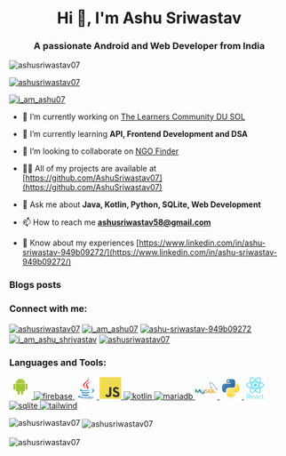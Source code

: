 <h1 align="center">Hi 👋, I'm Ashu Sriwastav</h1>
<h3 align="center">A passionate Android and Web Developer from India</h3>

<p align="left"> <img src="https://komarev.com/ghpvc/?username=ashusriwastav07&label=Profile%20views&color=0e75b6&style=flat" alt="ashusriwastav07" /> </p>

<p align="left"> <a href="https://github.com/ryo-ma/github-profile-trophy"><img src="https://github-profile-trophy.vercel.app/?username=ashusriwastav07" alt="ashusriwastav07" /></a> </p>

<p align="left"> <a href="https://twitter.com/i_am_ashu07" target="blank"><img src="https://img.shields.io/twitter/follow/i_am_ashu07?logo=twitter&style=for-the-badge" alt="i_am_ashu07" /></a> </p>

- 🔭 I’m currently working on [The Learners Community DU SOL](https://github.com/AshuSriwastav07/The-Learners-Community-DU-SOL)

- 🌱 I’m currently learning **API, Frontend Development and DSA**

- 👯 I’m looking to collaborate on [NGO Finder](https://github.com/AshuSriwastav07/FindNGO)

- 👨‍💻 All of my projects are available at [https://github.com/AshuSriwastav07](https://github.com/AshuSriwastav07)

- 💬 Ask me about **Java, Kotlin, Python, SQLite, Web Development**

- 📫 How to reach me **ashusriwastav58@gmail.com**

- 📄 Know about my experiences [https://www.linkedin.com/in/ashu-sriwastav-949b09272/](https://www.linkedin.com/in/ashu-sriwastav-949b09272/)

### Blogs posts
<!-- BLOG-POST-LIST:START -->
<!-- BLOG-POST-LIST:END -->

<h3 align="left">Connect with me:</h3>
<p align="left">
<a href="https://dev.to/ashusriwastav07" target="blank"><img align="center" src="https://raw.githubusercontent.com/rahuldkjain/github-profile-readme-generator/master/src/images/icons/Social/devto.svg" alt="ashusriwastav07" height="30" width="40" /></a>
<a href="https://twitter.com/i_am_ashu07" target="blank"><img align="center" src="https://raw.githubusercontent.com/rahuldkjain/github-profile-readme-generator/master/src/images/icons/Social/twitter.svg" alt="i_am_ashu07" height="30" width="40" /></a>
<a href="https://linkedin.com/in/ashu-sriwastav-949b09272" target="blank"><img align="center" src="https://raw.githubusercontent.com/rahuldkjain/github-profile-readme-generator/master/src/images/icons/Social/linked-in-alt.svg" alt="ashu-sriwastav-949b09272" height="30" width="40" /></a>
<a href="https://instagram.com/i_am_ashu_shrivastav" target="blank"><img align="center" src="https://raw.githubusercontent.com/rahuldkjain/github-profile-readme-generator/master/src/images/icons/Social/instagram.svg" alt="i_am_ashu_shrivastav" height="30" width="40" /></a>
<a href="https://www.leetcode.com/ashusriwastav07" target="blank"><img align="center" src="https://raw.githubusercontent.com/rahuldkjain/github-profile-readme-generator/master/src/images/icons/Social/leet-code.svg" alt="ashusriwastav07" height="30" width="40" /></a>
</p>

<h3 align="left">Languages and Tools:</h3>
<p align="left"> <a href="https://developer.android.com" target="_blank" rel="noreferrer"> <img src="https://raw.githubusercontent.com/devicons/devicon/master/icons/android/android-original-wordmark.svg" alt="android" width="40" height="40"/> </a> <a href="https://firebase.google.com/" target="_blank" rel="noreferrer"> <img src="https://www.vectorlogo.zone/logos/firebase/firebase-icon.svg" alt="firebase" width="40" height="40"/> </a> <a href="https://www.java.com" target="_blank" rel="noreferrer"> <img src="https://raw.githubusercontent.com/devicons/devicon/master/icons/java/java-original.svg" alt="java" width="40" height="40"/> </a> <a href="https://developer.mozilla.org/en-US/docs/Web/JavaScript" target="_blank" rel="noreferrer"> <img src="https://raw.githubusercontent.com/devicons/devicon/master/icons/javascript/javascript-original.svg" alt="javascript" width="40" height="40"/> </a> <a href="https://kotlinlang.org" target="_blank" rel="noreferrer"> <img src="https://www.vectorlogo.zone/logos/kotlinlang/kotlinlang-icon.svg" alt="kotlin" width="40" height="40"/> </a> <a href="https://mariadb.org/" target="_blank" rel="noreferrer"> <img src="https://www.vectorlogo.zone/logos/mariadb/mariadb-icon.svg" alt="mariadb" width="40" height="40"/> </a> <a href="https://www.mysql.com/" target="_blank" rel="noreferrer"> <img src="https://raw.githubusercontent.com/devicons/devicon/master/icons/mysql/mysql-original-wordmark.svg" alt="mysql" width="40" height="40"/> </a> <a href="https://www.python.org" target="_blank" rel="noreferrer"> <img src="https://raw.githubusercontent.com/devicons/devicon/master/icons/python/python-original.svg" alt="python" width="40" height="40"/> </a> <a href="https://reactjs.org/" target="_blank" rel="noreferrer"> <img src="https://raw.githubusercontent.com/devicons/devicon/master/icons/react/react-original-wordmark.svg" alt="react" width="40" height="40"/> </a> <a href="https://www.sqlite.org/" target="_blank" rel="noreferrer"> <img src="https://www.vectorlogo.zone/logos/sqlite/sqlite-icon.svg" alt="sqlite" width="40" height="40"/> </a> <a href="https://tailwindcss.com/" target="_blank" rel="noreferrer"> <img src="https://www.vectorlogo.zone/logos/tailwindcss/tailwindcss-icon.svg" alt="tailwind" width="40" height="40"/> </a> </p>

<p><img align="left" src="https://github-readme-stats.vercel.app/api/top-langs?username=ashusriwastav07&show_icons=true&locale=en&layout=compact" alt="ashusriwastav07" /></p>

<p>&nbsp;<img align="center" src="https://github-readme-stats.vercel.app/api?username=ashusriwastav07&show_icons=true&locale=en" alt="ashusriwastav07" /></p>

<p><img align="center" src="https://github-readme-streak-stats.herokuapp.com/?user=ashusriwastav07&" alt="ashusriwastav07" /></p>
